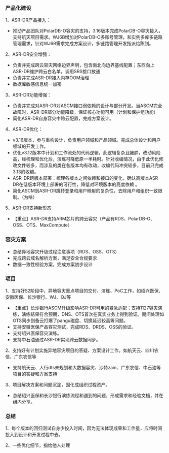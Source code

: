 ### 产品化建设

1、ASR-DR产品接入：

- 推动产品团队对PolarDB-O容灾的支持，3.16版本完成PolarDB-O容灾接入，支持航天项目需求。WJ6B增加对PolarDB-O多账号管理，和实例多库多链路管理需求，针对WJ6B需求完成方案设计，多链路管理开发指派给陈钊。

2、ASR-DR安全增强：

- 负责并完成跨云容灾网络边界声明，包含南北向边界基线配置；东西向上ASR-DR维护跨云白名单，调用SRS接口放通
- 负责并完成ASR-DR接入内存OOM治理
- 数据库敏感信息统一加密

3、ASR-DR功能增强：

- 负责并完成对ASR-DR对ASCM接口弱依赖的设计与部分开发。当ASCM完全故障时，ASR-DR部分功能降级，保证核心功能可用（计划和保护组功能）
- 简化ASR-DR自身容灾中跨云配置，完成方案设计。

4、ASR-DR优化：

- v3.16版本，参与重构设计，负责用户领域和产品领域。完成总体设计和用户领域的开发工作。
- 优化v3.12版本中计划和工作流处的代码逻辑，此逻辑复杂且臃肿，改动风险高，经梳理和优化后，演练可降低原一半耗时。针对收编情况，由于此优化修改文件较多，而涉及的类在各版本均有改动，收编代码冲突较多，目前只完成3.13的收编。
- ASR-DR跨版本部署：梳理各版本之间依赖和接口的变化，确认高版本ASR-DR在低版本环境上部署的可行性，降低对环境版本的高度依赖 。
- 简化ASCM到ASR-DR跳转登录和用户映射的复杂性，去除用户和组织一致限制。（为啥）

5、ASR-DR支持新形态

- 【重点】ASR-DR支持ARM芯片的跨云容灾（产品有RDS、PolarDB-O、OSS、OTS、MaxCompute）

### 容灾方案

- 总结异地容灾升级过程注意事项（RDS、OSS、OTS）
- 完成跨云域名解析方案，满足安全合规要求
- 数据一致性校验方案，完成方案初步设计

### 项目

1、支持好S2阶段中，异地容灾重点项目的交付、演练、PoC工作，如绍兴医保、安徽医保、长沙银行、WJ、QJ等

- 【重点】长沙银行ASCM升级影响ASR-DR可用的紧急适配；支持1127容灾演练，演练结果符合预期，DNS、OTS首次在真实业务上得到验证。期间处理如OTS同步到备云打爆了pangu磁盘、切换延迟较高等问题。
- 支持安徽医保产品容灾测试，完成RDS、DRDS、OSS的验证。
- 支持绍兴医保容灾演练。
- 支持中石油通过ASR-DR实现跨云数据同步。

2、支持好有计划实施异地容灾项目的答疑、方案设计工作。如航天云、四川农信、广东农信等

- 支持航天云、人行dts未规划和大数据容灾、沙特zain、广东农信、中石油等项目的答疑和方案支持

3、项目解决方案和问题沉淀，固化成组织过程资产。

- 总结绍兴医保和长沙银行演练流程和遇到的问题，形成需求和经验文档，并在组内分享。

### 总结

1、每个版本的回归测试自身少投入时间，因为无法体现成果和工作量，应将时间投入到设计和开发过程中去。

2、一些优化细节，指给他人处理